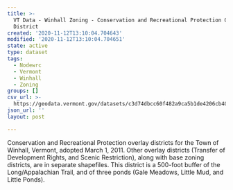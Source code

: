 ```yaml
---
title: >-
  VT Data - Winhall Zoning - Conservation and Recreational Protection Overlay
  District
created: '2020-11-12T13:10:04.704643'
modified: '2020-11-12T13:10:04.704651'
state: active
type: dataset
tags:
  - Nodewrc
  - Vermont
  - Winhall
  - Zoning
groups: []
csv_url: >-
  https://geodata.vermont.gov/datasets/c3d74dbcc60f482a9ca5b1de4206cb40_0.csv?outSR=%7B%22latestWkid%22%3A3857%2C%22wkid%22%3A102100%7D
json_url: ''
layout: post

---
```

<div style='text-align:Left;'><div><div><p><span>Conservation and Recreational Protection overlay districts for the Town of Winhall, Vermont, adopted March 1, 2011. Other overlay districts (Transfer of Development Rights, and Scenic Restriction), along with base zoning districts, are in separate shapefiles. This district is a 500-foot buffer of the Long/Appalachian Trail, and of three ponds (Gale Meadows, Little Mud, and Little Ponds).</span></p></div></div></div>
